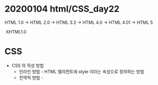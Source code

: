 

# 20200104 html/CSS_day22

HTML 1.0 -> HTML 2.0 -> HTML 3.2 -> HTML 4.0 -> HTML 4.01 -> HTML 5

​																						 XHTML1.0



# CSS

- CSS 의 작성 방법
  - 인라인 방법 - HTML 엘리먼트에 style 이라는 속성으로 정의하는 방법
  - 전역적 방법 - <style> 이라는 태그에 웹 페이지의 태그들에 대핚 스타일을 정의하는 방법
  - 외부 파일 연결 방법 - 독립된 파일(확장자 .css)을 만들어서 HTML 문서에 연결하는 방법

-> 학습할 때에는 인라인, 전역적 방법 사용/ 실무에서는 외부파일 연결방법을 주로 사용



```Html
color 정하기
<h2 style ="color:red; background-color: yellow">도우너</h2> :인라인 방식
<!-- color:속성  red: 속성값 속성과 속성값은 : 로 분리해야 하고, 여러개의 속성을 넣고 싶을 때에는 ; 세미콜론으로 분류한다.-->


전역적 방법
a{ 
	text-decoration : none
}
<!-- 전역적인 방법: 태그이름{(블럭지정)
}-->


인라인 방법
<a href="https://www.w3schools.com/" style="text-decoration:none">W3Schools</a><br>
<!-- ""인용부호가 있으면 다음번에 오는 속성이 와도 된다. 
인라인 방식은 테크마다 각각 구현해야 한다. style="text-decoration:none"-->
<a href="http://html5test.com/" style="text-decoration:none">HTML5 테스트</a><br>
<a href="https://caniuse.com/" style="text-decoration:none">HTML과 CSS의 지원여부 체크</a>ㅋㅋㅋ<br>
```



[전역적인 스타일 설정]



- <head> 태그 안에 <style>태그를 사용한다.
      - CSS 정의 방법

      css 선택자 {
          css 속성명: 속성값;
          css 속성명: 속성값;
          css 속성명: 속성값;
          css 속성명: 속성값;
      }




[CSS 선택자]

- 전체 선택자
- 태그 선택자
- class 선택자
- id 선택자
- 자식 선택자
- 자손 선택자
- 첫번째 동생 선택자

```html
공통의 이름 class
.sampleclass {text-decoration:underline;}


싱글 이름 id
#sampleid {text-decoration: underline;
}
#t1:hover{
	font-weight : bold;
	color :red;
}
<!--hover 마우스를 가져다 놓으면 그것만 빨간색으로 변한다. -->

<div>, <span>
특정 부분만 다르게 하고 싶다면 그 부분만 태그로 묶어야 한다.
css를 다르게 적용하려는 태그 또는 태그의 컨텐트에 정의하는 용도의 태그들
<div>:행바꿈 해서 변경 (여러 태그들을 묶거나 또는 태그에 대하여 CSS 속성을 적용할 때)
<span>: 행바꿈 하지 않고 변경 (컨텐트의 일부분에 대하여 CSS속성을 적용할 때)
```



태그는 크게 블럭, 인라인 스타일 태그로 나눠진다.

```html
블럭스타일: 행단위로 출력(div, h, p, form, list)
처음영역부터 끝까지가 태그의 공간이다.
<div>가나다라마바사아</div>
<div>0123456789</div>
<div>abcdefghj</div>

인라인스타일: 하나에 행에 이어져서 출력 (a:링크, img:이미지, input:입력상자, span)
span: html만 가지고 웹페이지를 만들면 span태그를 쓸일이 없다.
태그 일부분만 다른 CSS 속성을 적용할 때에만 쓴다.
<span>가나다라마바사아</span>
<span>0123456789</span>
<span>abcdefghj</span>
```





